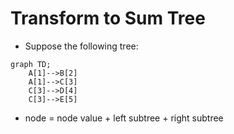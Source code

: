 # Transform to Sum Tree 
- Suppose the following tree:
```mermaid
graph TD;
    A[1]-->B[2]
    A[1]-->C[3]
    C[3]-->D[4]
    C[3]-->E[5]
```
- node = node value + left subtree + right subtree
